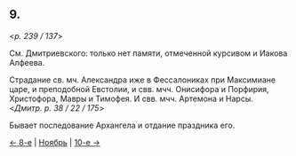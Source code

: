 
## 9.

<*p. 239 / 137*>

См. Дмитриевского: только нет памяти, отмеченной курсивом и Иакова Алфеева.

Страдание св. мч. Александра иже в Фессалониках при Максимиане царе, и преподобной Евстолии, 
и свв. мчч. Онисифора и Порфирия, Христофора, Мавры и Тимофея. И свв. мчч. Артемона и Нарсы.  
<*Дмитр. p. 38 / 22 / 175*> 

Бывает последование Архангела и отдание праздника его.

[← 8-е](11_08_GMT.ru.md) | [Ноябрь](README.md#9-й) | [10-е →](11_10_GMT.ru.md)
